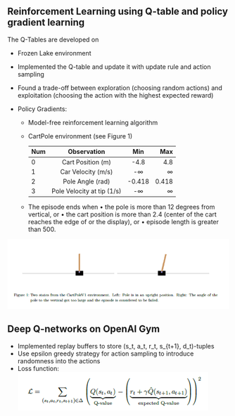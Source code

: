 ## Reinforcement Learning using Q-table and policy gradient learning

The Q-Tables are developed on

- Frozen Lake environment

- Implemented the Q-table and update it with update rule and action sampling

- Found a trade-off between exploration (choosing random actions) and exploitation (choosing the action with the highest expected reward)

- Policy Gradients: 

  - Model-free reinforcement learning algorithm

  - CartPole environment (see Figure 1)

    | Num  |        Observation         |  Min   |   Max |
    | ---- | :------------------------: | :----: | ----: |
    | 0    |     Cart Position (m)      |  -4.8  |   4.8 |
    | 1    |     Car Velocity (m/s)     |   -∞   |     ∞ |
    | 2    |      Pole Angle (rad)      | -0.418 | 0.418 |
    | 3    | Pole Velocity at tip (1/s) |   -∞   |     ∞ |

  - The episode ends when
    • the pole is more than 12 degrees from vertical, or
    • the cart position is more than 2.4 (center of the cart reaches the edge of or the display), or
    • episode length is greater than 500.

![Output sample](https://github.com/SiHaoShen/Reinforcement_Learning/blob/master/figure/Figure_1.PNG)

## Deep Q-networks on OpenAI Gym

- Implemented replay buffers to store (s_t, a_t, r_t, s_{t+1}, d_t)-tuples
- Use epsilon greedy strategy for action sampling to introduce randomness into the actions
- Loss function: ![Output sample](https://github.com/SiHaoShen/Reinforcement_Learning/blob/master/figure/Figure_2.PNG)
